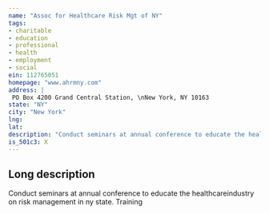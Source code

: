 ```yaml
---
name: "Assoc for Healthcare Risk Mgt of NY"
tags:
- charitable
- education
- professional
- health
- employment
- social
ein: 112765051
homepage: "www.ahrmny.com"
address: |
 PO Box 4200 Grand Central Station, \nNew York, NY 10163
state: "NY"
city: "New York"
lng: 
lat: 
description: "Conduct seminars at annual conference to educate the healthcareindustry on risk management in ny state. "
is_501c3: X
---
```


## Long description

Conduct seminars at annual conference to educate the healthcareindustry on risk management in ny state. Training
